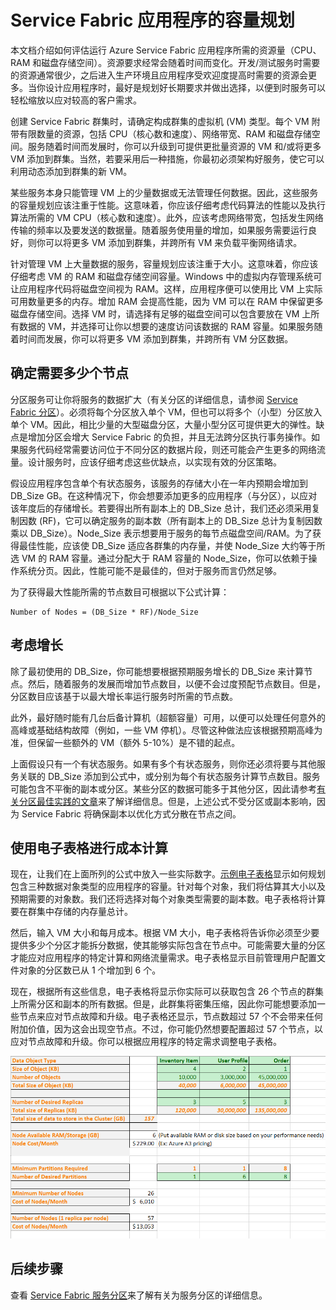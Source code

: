<properties
   pageTitle="Service Fabric 应用的容量规划 | Azure"
   description="介绍如何识别 Service Fabric 应用程序所需的计算节点数"
   services="service-fabric"
   documentationCenter=".net"
   authors="mani-ramaswamy"
   manager="coreysa"
   editor=""/>

<tags
   ms.service="service-fabric"
   ms.date="05/18/2016"
   wacn.date="07/04/2016"/>


# Service Fabric 应用程序的容量规划


本文档介绍如何评估运行 Azure Service Fabric 应用程序所需的资源量（CPU、RAM 和磁盘存储空间）。资源要求经常会随着时间而变化。开发/测试服务时需要的资源通常很少，之后进入生产环境且应用程序受欢迎度提高时需要的资源会更多。当你设计应用程序时，最好是规划好长期要求并做出选择，以便到时服务可以轻松缩放以应对较高的客户需求。

 创建 Service Fabric 群集时，请确定构成群集的虚拟机 (VM) 类型。每个 VM 附带有限数量的资源，包括 CPU（核心数和速度）、网络带宽、RAM 和磁盘存储空间。服务随着时间而发展时，你可以升级到可提供更批量资源的 VM 和/或将更多 VM 添加到群集。当然，若要采用后一种措施，你最初必须架构好服务，使它可以利用动态添加到群集的新 VM。

某些服务本身只能管理 VM 上的少量数据或无法管理任何数据。因此，这些服务的容量规划应该注重于性能。这意味着，你应该仔细考虑代码算法的性能以及执行算法所需的 VM CPU（核心数和速度）。此外，应该考虑网络带宽，包括发生网络传输的频率以及要发送的数据量。随着服务使用量的增加，如果服务需要运行良好，则你可以将更多 VM 添加到群集，并跨所有 VM 来负载平衡网络请求。

针对管理 VM 上大量数据的服务，容量规划应该注重于大小。这意味着，你应该仔细考虑 VM 的 RAM 和磁盘存储空间容量。Windows 中的虚拟内存管理系统可让应用程序代码将磁盘空间视为 RAM。这样，应用程序便可以使用比 VM 上实际可用数量更多的内存。增加 RAM 会提高性能，因为 VM 可以在 RAM 中保留更多磁盘存储空间。选择 VM 时，请选择有足够的磁盘空间可以包含要放在 VM 上所有数据的 VM，并选择可让你以想要的速度访问该数据的 RAM 容量。如果服务随着时间而发展，你可以将更多 VM 添加到群集，并跨所有 VM 分区数据。

## 确定需要多少个节点

分区服务可让你将服务的数据扩大（有关分区的详细信息，请参阅 [Service Fabric 分区](/documentation/articles/service-fabric-concepts-partitioning/)）。必须将每个分区放入单个 VM，但也可以将多个（小型）分区放入单个 VM。因此，相比少量的大型磁盘分区，大量小型分区可提供更大的弹性。缺点是增加分区会增大 Service Fabric 的负担，并且无法跨分区执行事务操作。如果服务代码经常需要访问位于不同分区的数据片段，则还可能会产生更多的网络流量。设计服务时，应该仔细考虑这些优缺点，以实现有效的分区策略。

假设应用程序包含单个有状态服务，该服务的存储大小在一年内预期会增加到 DB\_Size GB。在这种情况下，你会想要添加更多的应用程序（与分区），以应对该年度后的存储增长。若要得出所有副本上的 DB\_Size 总计，我们还必须采用复制因数 (RF)，它可以确定服务的副本数（所有副本上的 DB\_Size 总计为复制因数乘以 DB\_Size）。Node\_Size 表示想要用于服务的每节点磁盘空间/RAM。为了获得最佳性能，应该使 DB\_Size 适应各群集的内存量，并使 Node\_Size 大约等于所选 VM 的 RAM 容量。通过分配大于 RAM 容量的 Node\_Size，你可以依赖于操作系统分页。因此，性能可能不是最佳的，但对于服务而言仍然足够。

为了获得最大性能所需的节点数目可根据以下公式计算：


	Number of Nodes = (DB_Size * RF)/Node_Size




## 考虑增长

除了最初使用的 DB\_Size，你可能想要根据预期服务增长的 DB\_Size 来计算节点。然后，随着服务的发展而增加节点数目，以便不会过度预配节点数目。但是，分区数目应该基于以最大增长率运行服务时所需的节点数。

此外，最好随时能有几台后备计算机（超额容量）可用，以便可以处理任何意外的高峰或基础结构故障（例如，一些 VM 停机）。尽管这种做法应该根据预期高峰为准，但保留一些额外的 VM（额外 5-10%）是不错的起点。

上面假设只有一个有状态服务。如果有多个有状态服务，则你还必须将要与其他服务关联的 DB\_Size 添加到公式中，或分别为每个有状态服务计算节点数目。服务可能包含不平衡的副本或分区。某些分区的数据可能多于其他分区，因此请参考[有关分区最佳实践的文章](/documentation/articles/service-fabric-concepts-partitioning/)来了解详细信息。但是，上述公式不受分区或副本影响，因为 Service Fabric 将确保副本以优化方式分散在节点之间。


## 使用电子表格进行成本计算

现在，让我们在上面所列的公式中放入一些实际数字。[示例电子表格](https://servicefabricsdkstorage.blob.core.chinacloudapi.cn/publicrelease/SF%20VM%20Cost%20calculator-NEW.xlsx)显示如何规划包含三种数据对象类型的应用程序的容量。针对每个对象，我们将估算其大小以及预期需要的对象数。我们还将选择对每个对象类型需要的副本数。电子表格将计算要在群集中存储的内存量总计。

然后，输入 VM 大小和每月成本。根据 VM 大小，电子表格将告诉你必须至少要提供多少个分区才能拆分数据，使其能够实际包含在节点中。可能需要大量的分区才能应对应用程序的特定计算和网络流量需求。电子表格显示目前管理用户配置文件对象的分区数已从 1 个增加到 6 个。

现在，根据所有这些信息，电子表格将显示你实际可以获取包含 26 个节点的群集上所需分区和副本的所有数据。但是，此群集将密集压缩，因此你可能想要添加一些节点来应对节点故障和升级。电子表格还显示，节点数超过 57 个不会带来任何附加价值，因为这会出现空节点。不过，你可能仍然想要配置超过 57 个节点，以应对节点故障和升级。你可以根据应用程序的特定需求调整电子表格。

![用于成本计算的电子表格][Image1]



## 后续步骤

查看 [Service Fabric 服务分区][10]来了解有关为服务分区的详细信息。



<!--Image references-->
[Image1]: ./media/SF-Cost.png

<!--Link references--In actual articles, you only need a single period before the slash-->
[10]: /documentation/articles/service-fabric-concepts-partitioning/

<!---HONumber=Mooncake_0627_2016-->